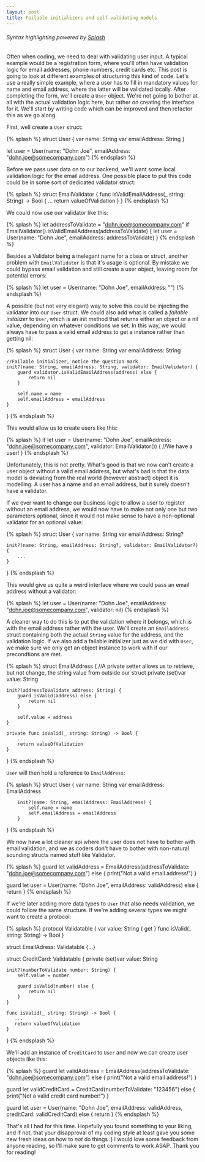 ```yaml
---
layout: post
title: Failable initializers and self-validating models
---
```


###### Syntax highlighting powered by [Splash](https://github.com/JohnSundell/Splash)

Often when coding, we need to deal with validating user input. A typical example would be a registration form, where you'll often have validation logic for email addresses, phone numbers, credit cards etc. This post is going to look at different examples of structuring this kind of code. Let's use a really simple example, where a user has to fill in mandatory values for name and email address, where the latter will be validated locally. After completing the form, we'll create a ```User``` object. We're not going to bother at all with the actual validation logic here, but rather on creating the interface for it. We'll start by writing code which can be improved and then refactor this as we go along.

First, well create a ```User``` struct:

{% splash %}
struct User {
    var name: String
    var emailAddress: String
}

let user = User(name: "Dohn Joe", emailAddress: "dohn.joe@somecompany.com")
{% endsplash %}

Before we pass user data on to our backend, we'll want some local validation logic for the email address. One possible place to put this code could be in some sort of dedicated validator struct:

{% splash %}
struct EmailValidator {
    func isValidEmailAddress(_ string: String) -> Bool {
        ...
        return valueOfValidation
    }
}
{% endsplash %}

We could now use our validator like this:

{% splash %}
let addressToValidate = "dohn.joe@somecompany.com"
if EmailValidator().isValidEmailAddress(addressToValidate) {
    let user = User(name: "Dohn Joe", emailAddress: addressToValidate)
}
{% endsplash %}

Besides a Validator being a inelegant name for a class or struct, another problem with ```EmailValidator``` is that it's usage is optional. By mistake we could bypass email validation and still create a user object, leaving room for potential errors:

{% splash %}
let user = User(name: "Dohn Joe", emailAddress: "")
{% endsplash %}

A possible (but not very elegant) way to solve this could be injecting the validator into our ```User``` struct. We could also add what is called a *failable initalizer* to ```User```, which is an init method that returns either an object or a nil value, depending on whatever conditions we set. In this way, we would always have to pass a valid email address to get a instance rather than getting nil:

{% splash %}
struct User {
    var name: String
    var emailAddress: String

    //Failable initializer, notice the question mark
    init?(name: String, emailAddress: String, validator: EmailValidator) {
        guard validator.isValidEmailAddress(address) else {
            return nil
        }

        self.name = name
        self.emailAddress = emailAddress
    }
}
{% endsplash %}

This would allow us to create users like this:

{% splash %}
if let user = User(name: "Dohn Joe", emailAddress: "dohn.joe@somecompany.com", validator: EmailValidator())
{
    //We have a user!
}
{% endsplash %}

Unfortunately, this is not pretty. What's good is that we now can't create a user object without a valid email address, but what's bad is that the data model is deviating from the real world (however abstract) object it is modelling. A user has a name and an email address, but it surely doesn't have a validator.

If we ever want to change our business logic to allow a user to register without an email address, we would now have to make not only one but two parameters optional, since it would not make sense to have a non-optional validator for an optional value:

{% splash %}
struct User {
    var name: String
    var emailAddress: String?

    init?(name: String, emailAddress: String?, validator: EmailValidator?) {
        ...
    }
}
{% endsplash %}

This would give us quite a weird interface where we could pass an email address without a validator:

{% splash %}
let user = User(name: "Dohn Joe", emailAddress: "dohn.joe@somecompany.com", validator: nil)
{% endsplash %}


A cleaner way to do this is to put the validation where it belongs, which is with the email address rather with the user. We'll create an ```EmailAddress``` struct containing both the actual ```String``` value for the address, and the validation logic. If we also add a failable initializer just as we did with ```User```, we make sure we only get an object instance to work with if our precondtions are met.

{% splash %}
struct EmailAddress {
    //A private setter allows us to retrieve, but not change, the string value from outside our struct
    private (set)var value: String

    init?(addressToValidate address: String) {
        guard isValid(address) else {
            return nil
        }

        self.value = address
    }

    private func isValid(_ string: String) -> Bool {
        ...
        return valueOfValidation
    }
}
{% endsplash %}

```User``` will then hold a reference to ```EmailAddress```:

{% splash %}
struct User {
    var name: String
    var emailAddress: EmailAddress

        init?(name: String, emailAddress: EmailAddress) {
            self.name = name
            self.emailAddress = emailAddress
        }
}
{% endsplash %}

We now have a lot cleaner api where the user does not have to bother with email validation, and we as coders don't have to bother with non-natural sounding structs named stuff like Validator.

{% splash %}
guard let validAddress = EmailAddress(addressToValidate: "dohn.joe@somecompany.com") else {
    print("Not a valid email address!")
}

guard let user = User(name: "Dohn Joe", emailAddress: validAddress) else {
    return
}
{% endsplash %}

If we're later adding more data types to ```User``` that also needs validation, we could follow the same structure. If we're adding several types we might want to create a protocol:

{% splash %}
protocol Validatable {
    var value: String { get }
    func isValid(_ string: String) -> Bool
}

struct EmailAdress: Validatable {...}

struct CreditCard: Validatable {
    private (set)var value: String

    init?(numberToValidate number: String) {
        self.value = number

        guard isValid(number) else {
            return nil
        }
    }

    func isValid(_ string: String) -> Bool {
       ...
       return valueOfValidation
    }
}
{% endsplash %}

We'll add an instance of ```CreditCard``` to ```User``` and now we can create user objects like this:

{% splash %}
guard let validAddress = EmailAddress(addressToValidate: "dohn.joe@somecompany.com") else {
    print("Not a valid email address!")
}

guard let validCreditCard = CreditCard(numberToValidate: "123456") else {
    print("Not a valid credit card number!")
}

guard let user = User(name: "Dohn Joe", emailAddress: validAddress, creditCard: validCreditCard) else {
    return
}
{% endsplash %}

That's all I had for this time. Hopefully you found something to your liking, and if not, that your disapproval of my coding style at least gave you some new fresh ideas on how to *not* do things :) I would love some feedback from anyone reading, so I'll make sure to get comments to work ASAP. Thank you for reading!
